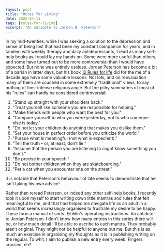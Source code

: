 ```yaml
---
layout: post
title: "Rules for Living"
date: 2025-04-11
tags: [rules-for-living]
excerpt: "An antidote to Jordan B. Peterson"
---
```


In my mid-twenties, while I was seeking a solution to the depression and sense of being lost that had been my constant companion for years, and in tandem with weekly therapy and daily antidepressants, I read as many self-help books as I could lay my hands on. Some were more useful than others, and some have turned out to be more controversial than I would have expected. But none was entirely useless. Jordan Peterson has become a bit of a pariah in latter days, but his book [12 Rules for life](https://en.wikipedia.org/wiki/12_Rules_for_Life) did for the me of a decade ago have some valuable lessons. Not lots, and on reevaluation many of them are couched in some extremely "traditional" views, to say nothing of their intense religious angle. But the pithy summaries of most of his "rules" can hardly be considered controversial:

1. "Stand up straight with your shoulders back."
2. "Treat yourself like someone you are responsible for helping."
3. "Make friends with people who want the best for you."
4. "Compare yourself to who you were yesterday, not to who someone else is today."
5. "Do not let your children do anything that makes you dislike them."
6. "Set your house in perfect order before you criticize the world."
7. "Pursue what is meaningful (not what is expedient)."
8. "Tell the truth – or, at least, don't lie."
9. "Assume that the person you are listening to might know something you don't."
10. "Be precise in your speech."
11. "Do not bother children when they are skateboarding."
12. "Pet a cat when you encounter one on the street."

It is notable that Peterson's behaviour of late seems to demonstrate that he isn't taking his own advice! 

Rather than reread Peterson, or indeed any other self-help books, I recently took it upon myself to start writing down little mantras and rules that felt meaningful to me, and that had helped me navigate life as an adult in a world that seems increasingly organised to frustrate my desire to be happy. These form a manual of sorts. Eibhlín's operating instructions. An antidote to Jordan Peterson. I don't know how many entries in this series there will be, or how much detail I'll be able to ascribe to each mantra. They probably aren't original. They might not be helpful to anyone but me. But this is as much an exercise in organising my thoughts as it is in publishing writing on the regular. To whit, I aim to publish a new entry every week. Fingers crossed, eh?
